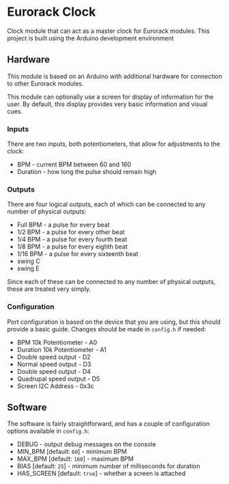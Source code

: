 # Eurorack Clock

Clock module that can act as a master clock for Eurorack modules.  This project
is built using the Arduino development environment

## Hardware

This module is based on an Arduino with additional hardware for connection
to other Eurorack modules.

This module can optionally use a screen for display of information for the user.
By default, this display provides very basic information and visual cues.

### Inputs

There are two inputs, both potentiometers, that allow for adjustments to the
clock:

* BPM - current BPM between 60 and 160
* Duration - how long the pulse should remain high

### Outputs

There are four logical outputs, each of which can be connected to any number
of physical outputs:

* Full BPM - a pulse for every beat
* 1/2 BPM - a pulse for every other beat
* 1/4 BPM - a pulse for every fourth beat
* 1/8 BPM - a pulse for every eighth beat
* 1/16 BPM - a pulse for every sixteenth beat
* swing C
* swing E

Since each of these can be connected to any number of physical outputs, these
are treated very simply.

### Configuration

Port configuration is based on the device that you are using, but this should
provide a basic guide.  Changes should be made in `config.h` if needed:

* BPM 10k Potentiometer - A0
* Duration 10k Potentiometer - A1
* Double speed output - D2
* Normal speed output - D3
* Double speed output - D4
* Quadrupal speed output - D5
* Screen I2C Address - 0x3c

## Software

The software is fairly straightforward, and has a couple of configuration
options available in `config.h`:

* DEBUG - output debug messages on the console
* MIN_BPM [default: `60`] - minimum BPM
* MAX_BPM [default: `160`] - maximum BPM
* BIAS [default: `25`] - minimum number of milliseconds for duration
* HAS_SCREEN [default: `true`] - whether a screen is attached
